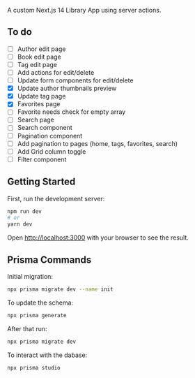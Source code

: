 A custom Next.js 14 Library App using server actions.

## To do
- [ ] Author edit page
- [ ] Book edit page
- [ ] Tag edit page
- [ ] Add actions for edit/delete
- [ ] Update form components for edit/delete
- [x] Update author thumbnails preview
- [x] Update tag page
- [x] Favorites page
- [ ] Favorite needs check for empty array
- [ ] Search page
- [ ] Search component
- [ ] Pagination component
- [ ] Add pagination to pages (home, tags, favorites, search)
- [ ] Add Grid column toggle
- [ ] Filter component

## Getting Started

First, run the development server:

```bash
npm run dev
# or
yarn dev
```

Open [http://localhost:3000](http://localhost:3000) with your browser to see the result.

## Prisma Commands

Initial migration:
```bash
npx prisma migrate dev --name init
```

To update the schema:
```bash
npx prisma generate
```

After that run:
```bash
npx prisma migrate dev
```

To interact with the dabase:
```bash
npx prisma studio
```
